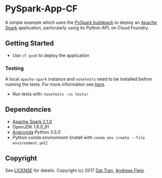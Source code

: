 # PySpark-App-CF

A simple example which uses the [PySpark buildpack](https://github.com/andreasf/pyspark-buildpack) to deploy an [Apache Spark](http://spark.apache.org/) application, particularly using its Python API, on Cloud Foundry.

## Getting Started

- Use `cf push` to deploy the application

### Testing
A local `apache-spark` instance and `nosetests` need to be installed before running the tests. For more information see [here](https://github.com/datitran/spark-tdd-example).

- Run tests with: `nosetests -vs tests/`


## Dependencies
- [Apache Spark 2.1.0](http://spark.apache.org/)
- OpenJDK 1.8.0_91
- [Anaconda](https://www.continuum.io/downloads) Python 3.5.0
- Python conda environment (install with `conda env create --file environment.yml`)

## Copyright

See [LICENSE](LICENSE) for details.
Copyright (c) 2017 [Dat Tran](http://www.dat-tran.com/), [Andreas Fleig](https://github.com/andreasf).
